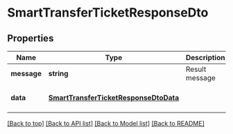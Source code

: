 # SmartTransferTicketResponseDto

## Properties

|Name | Type | Description | Notes|
|------------ | ------------- | ------------- | -------------|
|**message** | **string** | Result message | [default to undefined]|
|**data** | [**SmartTransferTicketResponseDtoData**](SmartTransferTicketResponseDtoData.md) |  | [optional] [default to undefined]|




[[Back to top]](#) [[Back to API list]](../../README.md#documentation-for-api-endpoints) [[Back to Model list]](../../README.md#documentation-for-models) [[Back to README]](../../README.md)
